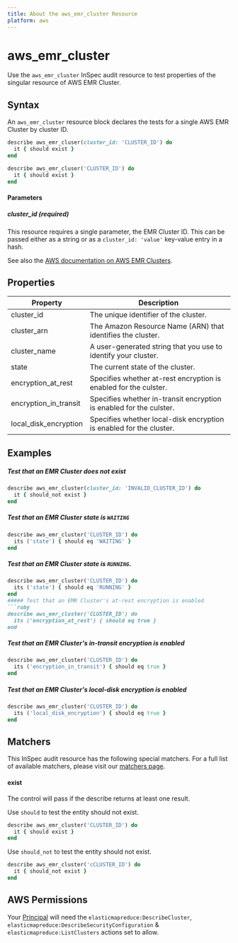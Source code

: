 ```yaml
---
title: About the aws_emr_cluster Resource
platform: aws
---
```


# aws\_emr\_cluster

Use the `aws_emr_cluster` InSpec audit resource to test properties of the singular resource of AWS EMR Cluster.

## Syntax

An `aws_emr_cluster` resource block declares the tests for a single AWS EMR Cluster by cluster ID.
```ruby
describe aws_emr_cluser(cluster_id: 'CLUSTER_ID') do
  it { should exist }
end
```
```ruby
describe aws_emr_cluser('CLUSTER_ID') do
  it { should exist }
end
```
#### Parameters

##### cluster\_id _(required)_

This resource requires a single parameter, the EMR Cluster ID.
This can be passed either as a string or as a `cluster_id: 'value'` key-value entry in a hash.

See also the [AWS documentation on AWS EMR Clusters](https://docs.aws.amazon.com/AWSCloudFormation/latest/UserGuide/aws-resource-elasticmapreduce-cluster.html).

## Properties

|Property                                | Description|
| ---                                    | --- |
|cluster\_id                             | The unique identifier of the cluster. |
|cluster\_arn                            | The Amazon Resource Name (ARN) that identifies the cluster. |
|cluster\_name                           | A user-generated string that you use to identify your cluster. |
|state                                   | The current state of the cluster. |
|encryption\_at\_rest                    | Specifies whether at-rest encryption is enabled for the culster.|
|encryption\_in\_transit                 | Specifies whether in-transit encryption is enabled for the culster.|
|local\_disk\_encryption                 | Specifies whether local-disk encryption is enabled for the cluster. |

              
## Examples


##### Test that an EMR Cluster does not exist
```ruby
describe aws_emr_cluster(cluster_id: 'INVALID_CLUSTER_ID') do
  it { should_not exist }
end
```
##### Test that an EMR Cluster state is `WAITING`
```ruby
describe aws_emr_cluster('CLUSTER_ID') do
  its ('state') { should eq 'WAITING' }
end
```
##### Test that an EMR Cluster state is `RUNNING`.
```ruby
describe aws_emr_cluster('CLUSTER_ID') do
  its ('state') { should eq 'RUNNING' }
end
##### Test that an EMR Cluster's at-rest encryption is enabled
```ruby
describe aws_emr_cluster('CLUSTER_ID') do
  its ('encryption_at_rest') { should eq true }
end
```
##### Test that an EMR Cluster's in-transit encryption is enabled
```ruby
describe aws_emr_cluster('CLUSTER_ID') do
  its ('encryption_in_transit') { should eq true }
end
```
##### Test that an EMR Cluster's local-disk encryption is enabled
```ruby
describe aws_emr_cluster('CLUSTER_ID') do
  its ('local_disk_encryption') { should eq true }
end
```
## Matchers

This InSpec audit resource has the following special matchers. For a full list of available matchers, please visit our [matchers page](https://www.inspec.io/docs/reference/matchers/).

#### exist

The control will pass if the describe returns at least one result.

Use `should` to test the entity should not exist.
```ruby
describe aws_emr_cluster('CLUSTER_ID') do
  it { should exist }
end
```

Use `should_not` to test the entity should not exist.
```ruby
describe aws_emr_cluster('cCLUSTER_ID') do
  it { should_not exist }
end
```

## AWS Permissions

Your [Principal](https://docs.aws.amazon.com/IAM/latest/UserGuide/intro-structure.html#intro-structure-principal) will need the `elasticmapreduce:DescribeCluster`, `elasticmapreduce:DescribeSecurityConfiguration` & `elasticmapreduce:ListClusters` actions set to allow.

